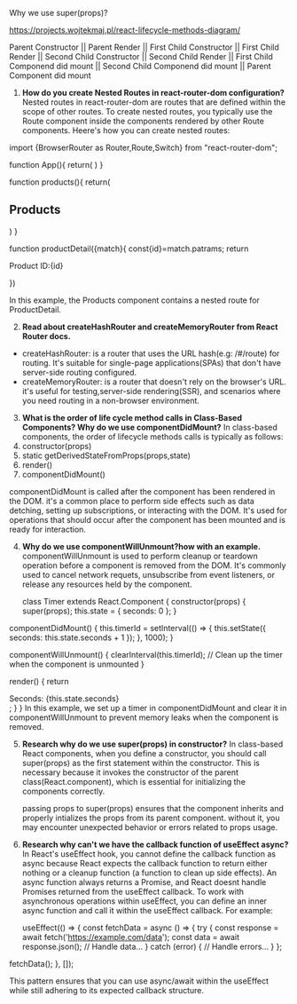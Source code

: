 <!-- Class based components are the older way of creating components in react  -->
<!-- The functional component is basically a javascript function which will return a piece of JSX-->
<!-- A class based component is basically a class which extends React.component and has a render method that returns a piece of JSX.  -->
<!-- What is React.Component?: React.Component is basically a class which is given to us by React and userClass is inheriting some properties from it -->

<!-- Why to use super keyword? : so supppose we have a parent class with a constructor method -
class HeadPhone{
   constructor(){
     console.log("this is a parent class")
   }
}

so now we can extend this class with the extends keyword and when you extend a class it will inherit all the methods and properties from the extebded class-
class BrandA extends HeadPhone{

}
const brand=new BrandA();

so when it instantiates,it executes the class Headphone and its constructor method. we can also override the parent class constructor method by defining a constructor method inside the derived class-
class BrandA extends HeadPhone{
   constructor()
   {
      console.log("this is derived class BrandA");
   }
}

Javascript uses super() to call the parent constructor method in the child which inherits the parent-
class HeadPhone{
constructor(type)
{
   this.type=type;
}
}

Now if you want to create a different child classes by extending HeadPhone. Instead of defining type properties on each child class, we can extend the parent class type property and access it in child classes-
class brandA extend Headphone{
   constructor(props){
      super()
   }
   getType(){
      return this.type
   }
}
const A=new BrandA("overTheEar");
console.log(A.getType())

**The reason of writing super(props) is it allows accessing this.props in a constructor function. infact the super() functiion calls the constructor of the parent class-
class Person extends React.Component {
    constructor(props) {

        console.log(this.props);
    }
    render() {
        console.log(this.props);
        return null;
    }
}

This is because the child class constructor i.e. the Person Class here, will not recognize this keyword until super() function has been called. But the code outside the constructor will not get affected in any way. It will not affect the rendering or availability of this.props in the render() function.

class Person extends React.Component {
    constructor(props) {
        super(props);
        console.log(this.props);
    }
    render() {
        console.log(this.props);
        return null;
    }
}
Now we are getting an output (here props have nothing in it, that’s why it is an empty object) which means the props are getting logged into the console. When we call this super(props), we are basically calling the constructor of React.Component. So we can say that super() is a reference to the parent class constructor i.e. React.Component in the above example, is also the base class for the Person component. So when we pass props to super, the props get assigned to this also.

So, to conclude, If we want to use this.props or simply this keyword inside the constructor, we need to pass the props coming from the parent class (React.Component in this case) in super.
 -->
<!-- LIFECYCLE METHODS -->
<!-- 1:> MOUNTING PHASE -->
<!-- When a class based component is instantiated or when an instance of class based component is created then firstly the "constructor" will be called and then the "render" method and once this component is on the DOM then this "componentDidMount" is called and this is the lifecycle of this class component -->
 <!-- componentDidMount is used to make API calls but now the question arises that why api call is made inside componentDidmount?:because first of all we will load the component and once the component is loaded with initial data then we will make an api call and the data returned from the api we will fill up this data in the component so that the component will load fast because react will not wait for the api call to return the result and then load the component  so thats why we are making an api call inside componentDidMount because i want to quickly render the component and then make an api call and then fill up the component with the data returned from an api -->
 <!-- If in our parent About component we will call two child UserClass component then what will be the order of the lifecyclemethods so below is the order:
 -parent About constructor
 -parent About render
   -child1 UserClass constructor
   -child1 UserClass render
   -child2 UserClass constructor
   -child2 UserClass render
   -child1 UserClass componentdidmount
   -child2 UserClass componentdidmount
-parent About componentdidmount -->
<!-- Now question arises why the order of the lifecycle methods is like this so for understanding this we will inderstand by one diagram and the link is given in assignment:
- so the mounting of a component will happen in two phases "Render phase" and "Commit phase"
- so when our component is mounting first "constructor" is called then the "render" method is called  and these two will come under the "Render Phase"
- Then the React will updates the DOM and then "componentDidMount" is called and these two will come under the "commit pahse"
-so now we can understnd through our code so first of all the About component will starts its mounting phase and parent constructor will be called and then the parent render is called and now it sees that there is a child UserClass  component so it goes to the first UserClass child component and starts the lifecycle of it and therefore constructor of first child is called and then the render of first child is called now because two children are present in prent About component so react will optimize this and will not calll the componentDidmount of child1 userclass component but it will patch the render phase of two child Userclass component so these two child render phase will happen first then commit pase will happen-->

<!-- 2> UPDATING PHASE: explanation in userclass component -->
<!-- 3 >UNMOUNTING PHASE: explanation in userclass component-->

Why we use super(props)?

https://projects.wojtekmaj.pl/react-lifecycle-methods-diagram/

Parent Constructor || Parent Render || First Child Constructor || First Child Render || Second Child Constructor || Second Child Render || First Child Componend did mount || Second Child Componend did mount || Parent Component did mount

1. **How do you create Nested Routes in react-router-dom configuration?**
   Nested routes in react-router-dom are routes that are defined within the scope of other routes. To create nested routes, you typically use the Route component inside the components rendered by other Route components. Heere's how you can create nested routes:

import {BrowserRouter as Router,Route,Switch} from "react-router-dom";

function App(){
return(
<Router>
<Switch>
<Route path="/" exact component={Home}/>
<route path="/products" component={Productdetail}/>
</Switch>
</Router>
)
}

function products(){
return(

<div>
<h2>Products</h2>
<Route path="/products/:id" component={ProductDetail}/>
</div>
)
}

function productDetail({match}{
const{id}=match.patrams;
return <p>Product ID:{id}</p>
})

In this example, the Products component contains a nested route for ProductDetail.

2. **Read about createHashRouter and createMemoryRouter from React Router docs.**

- createHashRouter: is a router that uses the URL hash(e.g: /#/route) for routing. It's suitable for single-page applications(SPAs) that don't have server-side routing configured.
- createMemoryRouter: is a router that doesn't rely on the browser's URL. it's useful for testing,server-side rendering(SSR), and scenarios where you need routing in a non-browser environment.

3. **What is the order of life cycle method calls in Class-Based Components? Why do we use componentDidMount?**
   In class-based components, the order of lifecycle methods calls is typically as follows:
1. constructor(props)
1. static getDerivedStateFromProps(props,state)
1. render()
1. componentDidMount()

componentDidMount is called after the component has been rendered in the DOM. it's a common place to perform side effects such as data detching, setting up subscriptions, or interacting with the DOM. It's used for operations that should occur after the component has been mounted and is ready for interaction.

4. **Why do we use componentWillUnmount?how with an example.**
   componentWillUnmount is used to perform cleanup or teardown operation before a component is removed from the DOM. It's commonly used to cancel network requets, unsubscribe from event listeners, or release any resources held by the component.

   class Timer extends React.Component {
   constructor(props) {
   super(props);
   this.state = { seconds: 0 };
   }

componentDidMount() {
this.timerId = setInterval(() => {
this.setState({ seconds: this.state.seconds + 1 });
}, 1000);
}

componentWillUnmount() {
clearInterval(this.timerId); // Clean up the timer when the component is unmounted
}

render() {
return <div>Seconds: {this.state.seconds}</div>;
}
}
In this example, we set up a timer in componentDidMount and clear it in componentWillUnmount to prevent memory leaks when the component is removed.

5. **Research why do we use super(props) in constructor?**
   In class-based React components, when you define a constructor, you should call super(props) as the first statement within the constructor. This is necessary because it invokes the constructor of the parent class(React.component), which is essential for initializing the components correctly.

   passing props to super(props) ensures that the component inherits and properly intializes the props from its parent component. without it, you may encounter unexpected behavior or errors related to props usage.

6. **Research why can't we have the callback function of useEffect async?**
   In React's useEffect hook, you cannot define the callback function as async because React expects the callback function to return either nothing or a cleanup function (a function to clean up side effects). An async function always returns a Promise, and React doesnt handle Promises returned from the useEffect callback.
   To work with asynchronous operations within useEffect, you can define an inner async function and call it within the useEffect callback. For example:

   useEffect(() => {
   const fetchData = async () => {
   try {
   const response = await fetch('https://example.com/data');
   const data = await response.json();
   // Handle data...
   } catch (error) {
   // Handle errors...
   }
   };

fetchData();
}, []);

This pattern ensures that you can use async/await within the useEffect while still adhering to its expected callback structure.
